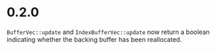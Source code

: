 # 0.2.0

`BufferVec::update` and `IndexBufferVec::update` now return a boolean indicating whether the backing
buffer has been reallocated.
